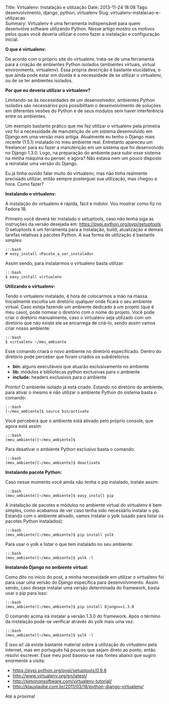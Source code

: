 Title: Virtualenv: Instalação e utilização
Date: 2013-11-24 18:08
Tags: desenvolvimento, django, python, virtualenv
Slug: virtualenv-instalacao-e-utilizacao  
Summary: Virtualenv é uma ferramenta indispensável para quem desenvolve software utilizando Python. Nesse artigo mostro os motivos pelos quais você deveria utilizar e como fazer a instalação e configuração inicial.

**O que é virtualenv:**

De acordo com o próprio site do virtualenv, trata-se de uma ferramenta para a
criação de ambientes Python isolados (ambientes virtuais, virtual environments,
virtualenv). Essa própria descrição é bastante elucidativa, o que ainda pode
estar em dúvida é a necessidade de se utilizar o virtualenv, ou de se ter
ambientes isolados.

**Por que eu deveria utilizar o virtualenv?**

Limitando-se às necessidades de um desenvolvedor, ambientes Python isolados são
necessários pois possibilitam o desenvolvimento de soluções em diferentes vesões
do Python e de seus módulos sem haver interferência entre os ambientes.

Um exemplo bastante prático que me fez utilizar o virtualenv pela primeira vez
foi a necessidade de manutenção de um sistema desenvolvido em Django em uma
versão mais antiga. Atualmente eu tenho o Django mais recente (1.5.1) instalado
no meu ambiente real. Entretanto apareceu um freelancer para eu fazer a
manutenção em um sistema que foi desenvolvido no Django 1.3.0. Logo, na
preparação do ambiente para subir esse sistema na minha máquina eu pensei: e
agora? Não estava nem um pouco disposto a reinstalar uma versão do Django.

Eu já tinha ouvido falar muito do virtualenv, mas não tinha realmente precisado
utilizar, então sempre posterguei sua utilização, mas chegou a hora. Como fazer?

**Instalando o virtualenv:**

A instalação do virtualenv é rápida, fácil e indolor. Vou mostrar como fiz no
Fedora 18.

Primeiro você deverá ter instalado o setuptools, caso não tenha siga as
instruções da versão desejada em: <https://pypi.python.org/pypi/setuptools>. O
setuptools é um ferramenta para a instalação, build, atualização e demais
tarefas relativas à pacotes Python. A sua forma de utilização é bastante
simples:

    :::bash  
    # easy_install <Pacote_a_ser_instalado>  

Assim sendo, para instalarmos o virtualenv basta utilizar:

    :::bash  
    $ easy_install virtualenv  

**Utilizando o virtualenv:**

Tendo o virtualenv instalado, é hora de colocarmos a mão na massa.  Inicialmente
escolha um diretório qualquer onde ficará o seu ambiente virtual. Caso esteja
fazendo um ambiente dedicado à um projeto (que é meu caso), pode nomear o
diretório com o nome do projeto. Você pode criar o diretório manualmente, caso o
virtualenv seja utilizado com um diretório que não existe ele se encarrega de
criá-lo, sendo assim vamos criar nosso ambiente:

    :::bash   
    $ virtualenv ~/meu_ambiente  

Esse comando criará o novo ambiente no diretório especificado. Dentro do
diretório pode perceber que foram criados os subdiretórios:

-   **bin:** alguns executáveis que atuarão exclusivamente no ambiente
-   **lib:** módulos e bibliotecas python exclusivas para o ambiente
-   **include:** headers exclusivos para o ambiente

Pronto! O ambiente isolado já está criado. Estando no diretório do ambiente,
para ativar o mesmo e não utilizar o ambiente Python do sistema basta o comando:

    :::bash  
    [~/meu_ambiente]$ source bin/activate  

Você perceberá que o ambiente está ativado pelo próprio console, que agora está
assim:

    :::bash  
    (meu_ambiente)[~/meu_ambiente]$  

Para desativar o ambiente Python exclusivo basta o comando:

    :::bash  
    (meu_ambiente)[~/meu_ambiente]$ deactivate  

**Instalando pacote Python:**

Caso nesse momento você ainda não tenha o pip instalado, instale assim:

    :::bash  
    (meu_ambiente)[~/meu_ambiente]$ easy_install pip  

A instalação de pacotes e módulos no ambiente virtual do virtualenv é bem
simples, como acabamos de ver caso tenha sido necessário instalar o pip. Estando
com o ambiente ativado, vamos instalar o yolk (usado para listar os pacotes
Python instalados):

    :::bash  
    (meu_ambiente)[~/meu_ambiente]$ pip install yolk  

Para usar o yolk e listar o que tem instalado no seu ambiente:

    :::bash  
    (meu_ambiente)[~/meu_ambiente]$ yolk -l  

**Instalando Django no ambiente virtual:**

Como dito no início do post, a minha necessidade em utilizar o virtualenv foi
para usar uma versão do Django específica para desenvolvimento. Assim sendo,
caso deseje instalar uma versão determinada do framework, basta usar o pip para
isso:

    :::bash  
    (meu_ambiente)[~/meu_ambiente]$ pip install Django==1.3.0  

O comando acima irá instalar a versão 1.3.0 do framework. Após o término da
instalação pode-se verificar através do yolk mais uma vez:

    :::bash  
    (meu_ambiente)[~/meu_ambiente]$ yolk -l  

É isso ai! Já existe bastante material sobre a utilização do virtualenv pela
internet, mas em português há poucos que sejam direto ao ponto, então resolvi
escrever. Esse meu post baseou-se nas fontes abaixo que sugiro enormente a
visita:

-   <https://pypi.python.org/pypi/setuptools/0.9.8>
-   <http://www.virtualenv.org/en/latest/>
-   <http://simononsoftware.com/virtualenv-tutorial/>
-   <http://klauslaube.com.br/2011/03/18/python-django-virtualenv/>

Até a próxima!

